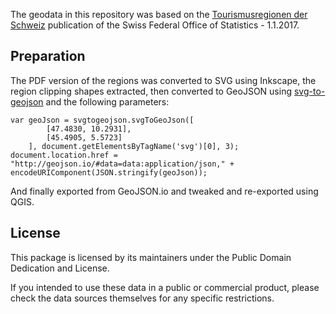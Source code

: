 The geodata in this repository was based on the [Tourismusregionen der Schweiz](https://www.bfs.admin.ch/bfs/de/home/statistiken/kataloge-datenbanken/karten.assetdetail.3382021.html) publication of the Swiss Federal Office of Statistics - 1.1.2017.

## Preparation

The PDF version of the regions was converted to SVG using Inkscape, the region clipping shapes extracted, then converted to GeoJSON using [svg-to-geojson](https://github.com/davecranwell/svg-to-geojson) and the following parameters:

```
var geoJson = svgtogeojson.svgToGeoJson([
        [47.4830, 10.2931],
        [45.4905, 5.5723]
    ], document.getElementsByTagName('svg')[0], 3);     
document.location.href = "http://geojson.io/#data=data:application/json," + encodeURIComponent(JSON.stringify(geoJson));
```

And finally exported from GeoJSON.io and tweaked and re-exported using QGIS.

## License

This package is licensed by its maintainers under the Public Domain Dedication
and License.

If you intended to use these data in a public or commercial product, please
check the data sources themselves for any specific restrictions.
